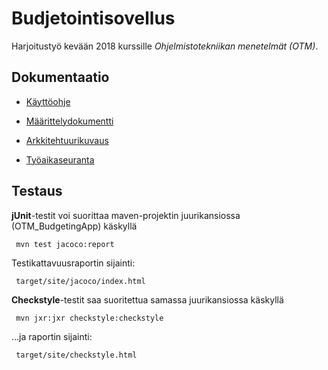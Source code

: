 # Budjetointisovellus

Harjoitustyö kevään 2018 kurssille *Ohjelmistotekniikan menetelmät (OTM)*.

## Dokumentaatio
* [Käyttöohje](https://github.com/otsha/otm-harjoitustyo/blob/master/documentation/userguide.md)

* [Määrittelydokumentti](https://github.com/otsha/otm-harjoitustyo/blob/master/documentation/description.md)

* [Arkkitehtuurikuvaus](https://github.com/otsha/otm-harjoitustyo/blob/master/documentation/architecture.md)

* [Työaikaseuranta](https://github.com/otsha/otm-harjoitustyo/blob/master/documentation/log.md)

## Testaus
**jUnit**-testit voi suorittaa maven-projektin juurikansiossa (OTM_BudgetingApp) käskyllä

`
  mvn test jacoco:report
`

Testikattavuusraportin sijainti:

`
  target/site/jacoco/index.html
`

**Checkstyle**-testit saa suoritettua samassa juurikansiossa käskyllä

`
  mvn jxr:jxr checkstyle:checkstyle
`

...ja raportin sijainti:

`
  target/site/checkstyle.html
`
